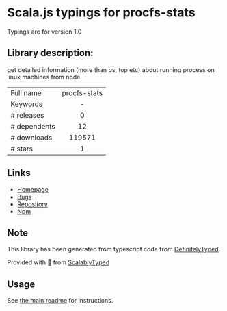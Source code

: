 
# Scala.js typings for procfs-stats

Typings are for version 1.0

## Library description:
get detailed information (more than ps, top etc) about running process on linux machines from node.

|                    |                 |
| ------------------ | :-------------: |
| Full name          | procfs-stats |
| Keywords           | - |
| # releases         | 0 |
| # dependents       | 12 |
| # downloads        | 119571 |
| # stars            | 1 |

## Links
- [Homepage](https://github.com/soldair/node-procfs-stats#readme)
- [Bugs](https://github.com/soldair/node-procfs-stats/issues)
- [Repository](https://github.com/soldair/node-procfs-stats)
- [Npm](https://www.npmjs.com/package/procfs-stats)
    


## Note
This library has been generated from typescript code from [DefinitelyTyped](https://definitelytyped.org).

Provided with :purple_heart: from [ScalablyTyped](https://github.com/oyvindberg/ScalablyTyped)

## Usage
See [the main readme](../../readme.md) for instructions.


